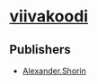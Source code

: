 # [viivakoodi](https://pypi.org/project/viivakoodi)



## Publishers
- [Alexander.Shorin](https://pypi.org/user/Alexander.Shorin)

